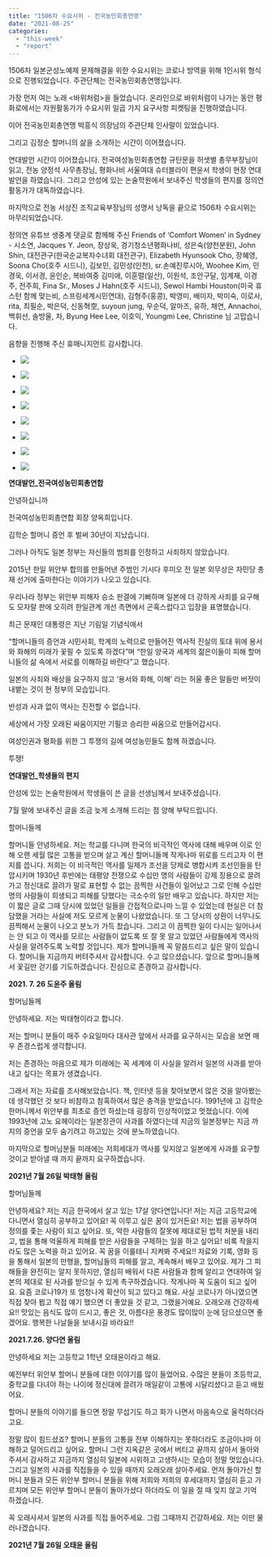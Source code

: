 ```yaml
---
title: "1506차 수요시위 - 전국농민회총연맹"
date: "2021-08-25"
categories: 
  - "this-week"
  - "report"
---
```


1506차 일본군성노예제 문제해결을 위한 수요시위는 코로나 방역을 위해 1인시위 형식으로 진행되었습니다. 주관단체는 전국농민회총연맹입니다.

가장 먼저 여는 노래 <바위처럼>을 들었습니다. 온라인으로 바위처럼이 나가는 동안 평화로에서는 자원활동가가 수요시위 일곱 가지 요구사항 피켓팅을 진행하였습니다.

이어 전국농민회총연맹 박흥식 의장님의 주관단체 인사말이 있었습니다.

그리고 김정순 할머니의 삶을 소개하는 시간이 이어졌습니다.

연대발언 시간이 이어졌습니다. 전국여성농민회총연합 규탄문을 허샛별 총무부장님이 읽고, 전농 양정석 사무총장님, 평화나비 서울여대 슈터블라이 편윤서 학생이 현장 연대발언을 하였습니다. 그리고 안성에 있는 논술학원에서 보내주신 학생들의 편지를 정의연 활동가가 대독하였습니다.

마지막으로 전농 서상진 조직교육부장님의 성명서 낭독을 끝으로 1506차 수요시위는 마무리되었습니다.

정의연 유튜브 생중계 댓글로 함께해 주신 Friends of ‘Comfort Women’ in Sydney - 시소연, Jacques Y. Jeon, 장상욱, 경기청소년평화나비, 성은숙(양천분원), ​John Shin, 대전관구(한국순교복자수녀회 대전관구), Elizabeth Hyunsook Cho, 장혜영, Soona Cho(호주 ​시드니), 김보민, 김민성(인천), sr.손예진루시아, Woohee Kim, 민경욱, 이서경, 윤인순, 복바여중 김미애, 이훈렬(일산), 이원석, 조안구달, 임계재, 이경주, 전주희, Fina Sr., Moses J Hahn(호주 시드니), Sewol Hambi Houston(미국 휴스턴 함께 맞는비, 스프링세계시민연대), 김형주(홍콩), 박영미, 배미자, 박미숙, 이로사, rita, 최필순, 박은덕, 신동혁空, suyoun jung, 우순덕, 알마즈, 유하, 채연, Annachoi, 백휘선, 솔방울, 차, Byung Hee Lee, 이호익, Youngmi Lee, Christine 님 고맙습니다.

음향을 진행해 주신 휴매니지먼트 감사합니다.

- ![](https://womenandwar.net/kr/wp-content/uploads/2021/08/크기변환IMGP8158.jpg)
    
- ![](https://womenandwar.net/kr/wp-content/uploads/2021/08/크기변환IMGP8163.jpg)
    
- ![](https://womenandwar.net/kr/wp-content/uploads/2021/08/크기변환IMGP8187.jpg)
    
- ![](https://womenandwar.net/kr/wp-content/uploads/2021/08/크기변환IMGP8195.jpg)
    
- ![](https://womenandwar.net/kr/wp-content/uploads/2021/08/크기변환IMGP8204.jpg)
    
- ![](https://womenandwar.net/kr/wp-content/uploads/2021/08/크기변환IMGP8236.jpg)
    
- ![](https://womenandwar.net/kr/wp-content/uploads/2021/08/크기변환IMGP8276.jpg)
    
- ![](https://womenandwar.net/kr/wp-content/uploads/2021/08/크기변환IMGP8300-rotated.jpg)
    

**연대발언\_전국여성농민회총연합**

안녕하십니까

전국여성농민회총연합 회장 양옥희입니다.

김학순 할머니 증언 후 벌써 30년이 지났습니다.

그러나 아직도 일본 정부는 자신들의 범죄를 인정하고 사죄하지 않았습니다.

2015년 한일 위안부 합의를 만들어낸 주범인 기시다 후미오 전 일본 외무상은 자민당 총재 선거에 출마한다는 이야기가 나오고 있습니다.

우리나라 정부는 위안부 피해자 승소 판결에 기뻐하며 일본에 더 강하게 사죄를 요구해도 모자랄 판에 오히려 한일관계 개선 측면에서 곤혹스럽다고 입장을 표명했습니다.

최근 문재인 대통령은 지난 기림일 기념식에서

“할머니들의 증언과 시민사회, 학계의 노력으로 만들어진 역사적 진실의 토대 위에 용서와 화해의 미래가 꽃필 수 있도록 하겠다”며 “한일 양국과 세계의 젊은이들이 피해 할머니들의 삶 속에서 서로를 이해하길 바란다”고 했습니다.

일본의 사죄와 배상을 요구하지 않고 ‘용서와 화해, 이해’ 라는 허울 좋은 말들만 버젓이 내뱉는 것이 현 정부의 모습입니다.

반성과 사과 없이 역사는 진전할 수 없습니다.

세상에서 가장 오래된 싸움이지만 기필코 승리한 싸움으로 만들어갑시다.

여성인권과 평화를 위한 그 투쟁의 길에 여성농민들도 함께 하겠습니다.

투쟁!

**연대발언\_학생들의 편지**

안성에 있는 논술학원에서 학생들이 쓴 글을 선생님께서 보내주셨습니다.

7월 말에 보내주신 글을 조금 늦게 소개해 드리는 점 양해 부탁드립니다.

할머니들께

할머니들 안녕하세요. 저는 학교를 다니며 한국의 비극적인 역사에 대해 배우며 이로 인해 오랜 세월 많은 고통을 받으며 살고 계신 할머니들께 작게나마 위로를 드리고자 이 편지를 씁니다. 저희는 이 비극적인 역사를 일제가 조선을 당제로 병합시켜 조선인들을 탄압시키며 1930년 후반에는 태평양 전쟁으로 수십만 명의 사람들이 강제 징용으로 끌려가고 정신대로 끌려가 말로 표현할 수 없는 끔찍한 사건들이 일어났고 그로 인해 수십만 명의 사람들이 희생되고 피해를 당했다는 극소수의 일만 배우고 있습니다. 하지만 저는 이 짧은 글로 그때 당시에 있었던 일들을 간접적으로나마 느낄 수 있었는데 현실은 더 참담했을 거라는 사실에 저도 모르게 눈물이 나왔었습니다. 또 그 당시의 상환이 너무나도 끔찍해서 눈물이 나오고 분노가 가득 찼습니다. 그리고 이 끔찍한 일이 다시는 일어나서는 안 되고 이 역사를 모르는 사람들이 없도록 또 잘 못 알고 있었던 사람들에게 역사의 사실을 알려주도록 노력할 것입니다. 제가 할머니들께 꼭 말씀드리고 싶은 말이 있습니다. 할머니들 지금까지 버텨주셔서 감사합니다. 수고 많으셨습니다. 앞으로 할머니들께서 꽃길만 걷기를 기도하겠습니다. 진심으로 존경하고 감사합니다.

**2021\. 7. 26 도윤주 올림**

할머님들께

안녕하세요. 저는 박태형이라고 합니다.

저는 할머니 분들이 매주 수요일마다 대사관 앞에서 사과를 요구하시는 모습을 보면 매우 존경스럽게 생각합니다.

저는 존경하는 마음으로 제가 미래에는 꼭 세계에 이 사실을 알려서 일본의 사과를 받아내고 싶다는 목표가 생겼습니다.

그래서 저는 자료를 조사해보았습니다. 책, 인터넷 등을 찾아보면서 많은 것을 알아봤는데 생각했던 것 보다 비참하고 참혹하여서 많은 충격을 받았습니다. 1991년에 고 김학순 한머니께서 위안부를 최초로 증언 하셨는데 굉장히 인상적이었고 멋졌습니다. 이에 1993년에 고노 요헤이라는 일본장관이 사과를 하였다는데 지금의 일본정부는 지금 까지의 증언을 모두 숨기려고 하고있는 것에 분노하였습니다.

마지막으로 할머님분들 미래에는 저희세대가 역사를 잊지않고 일본에게 사과를 요구할 것이고 받아낼 때 까지 끝까지 요구하겠습니다.

**2021년 7월 26일 박태형 올림**

할머님들께

안녕하세요? 저는 지금 한국에서 살고 있는 17살 양다연입니다! 저는 지금 고등학교에 다니면서 열심히 공부하고 있어요! 꼭 이루고 싶은 꿈이 있거든요! 저는 법을 공부하여 정의를 좇는 사람이 되고 싶어요. 또, 악한 사람들의 잘못에 제대로된 법적 처분을 내리고, 법을 통해 억울하게 피해를 받은 사람들을 구제하는 일을 하고 싶어요! 비록 작을지라도 많은 노력을 하고 있어요. 꼭 꿈을 이룰테니 지켜봐 주세요!! 자료와 기록, 영화 등을 통해서 일본의 만행을, 할머님들의 피해를 알고, 계속해서 배우고 있어요. 제가 그 피해들을 완전히는 알지 못하지만, 열심히 배워서 다른 사람들과 함께 알리고 연대하여 일본의 제대로 된 사과를 받으실 수 있게 촉구하겠습니다. 작게나마 꼭 도움이 되고 싶어요. 요즘 코로나19가 또 엄청나게 확산이 되고 있다고 해요. 사실 코로나가 아니였으면 직접 찾아 뵙고 직접 얘기 했으면 더 좋았을 것 같고, 그랬을거예요. 오래오래 건강하세요!! 맛있는 음식도 많이 드시고, 좋은 것, 아름다운 풍경도 많이많이 눈에 담으셨으면 좋겠어요. 행복한 나날들을 보내시길 바라요!!

**2021.7.26. 양다연 올림**

안녕하세요 저는 고등학교 1학년 오태윤이라고 해요.

예전부터 위안부 할머니 분들에 대한 이야기를 많이 들었어요. 수많은 분들이 초등학교, 중학교를 다녀야 하는 나이에 정신대에 끌려가 매일같이 고통에 시달리셨다고 듣고 배웠어요.

할머니 분들의 이야기를 들으면 정말 무섭기도 하고 화가 나면서 마음속으로 울컥하더라고요.

정말 많이 힘드셨죠? 할머니 분들의 고통을 전부 이해하지는 못하더라도 조금이나마 이해하고 덜어드리고 싶어요. 할머니 그런 지옥같은 곳에서 버티고 끝까지 살아서 돌아와 주셔서 감사하고 지금까지 열심히 일본에 시위하고 고생하시는 모습이 정말 멋있습니다. 그리고 일본의 사과를 직접들을 수 있을 때까지 오래오래 살아주세요. 먼저 돌아가신 할머니 분들과 모든 위안부 할머니 분들을 위해 저희와 저희의 후세대까지 열심히 듣고 가르치며 모든 위안부 할머니 분들이 돌아가셨다 하더라도 이 일을 절 때 잊지 않고 기억 하겠습니다.

꼭 오래사셔서 일본의 사과를 직접 들어주세요. 그럼 그때까지 건강하세요. 저는 이만 물러나겠습니다.

**2021년 7월 26일 오태윤 올림**

​

​

​

​
